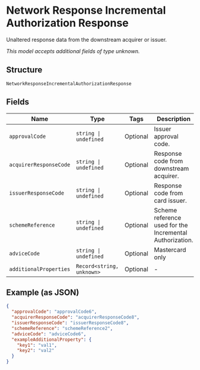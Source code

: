 
# Network Response Incremental Authorization Response

Unaltered response data from the downstream acquirer or issuer.

*This model accepts additional fields of type unknown.*

## Structure

`NetworkResponseIncrementalAuthorizationResponse`

## Fields

| Name | Type | Tags | Description |
|  --- | --- | --- | --- |
| `approvalCode` | `string \| undefined` | Optional | Issuer approval code. |
| `acquirerResponseCode` | `string \| undefined` | Optional | Response code from downstream acquirer. |
| `issuerResponseCode` | `string \| undefined` | Optional | Response code from card issuer. |
| `schemeReference` | `string \| undefined` | Optional | Scheme reference used for the Incremental Authorization. |
| `adviceCode` | `string \| undefined` | Optional | Mastercard only |
| `additionalProperties` | `Record<string, unknown>` | Optional | - |

## Example (as JSON)

```json
{
  "approvalCode": "approvalCode6",
  "acquirerResponseCode": "acquirerResponseCode8",
  "issuerResponseCode": "issuerResponseCode8",
  "schemeReference": "schemeReference2",
  "adviceCode": "adviceCode6",
  "exampleAdditionalProperty": {
    "key1": "val1",
    "key2": "val2"
  }
}
```

